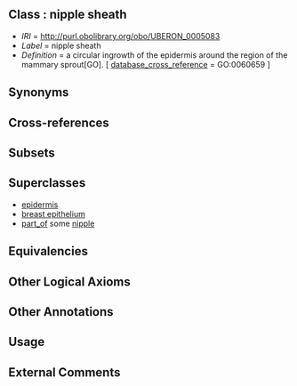 
## Class : nipple sheath

 * *IRI* = http://purl.obolibrary.org/obo/UBERON_0005083
 * *Label* = nipple sheath
 * *Definition* = a circular ingrowth of the epidermis around the region of the mammary sprout[GO]. [ [database_cross_reference](../../ef/oboInOwl#hasDbXref.md) = GO:0060659 ]

## Synonyms


## Cross-references


## Subsets


## Superclasses

 * [epidermis](../../UBERON/03/UBERON_0001003.md)
 * [breast epithelium](../../UBERON/67/UBERON_0008367.md)
 * [part_of](../../BFO/50/BFO_0000050.md) some [nipple](../../UBERON/30/UBERON_0002030.md)

## Equivalencies


## Other Logical Axioms


## Other Annotations


## Usage


## External Comments

